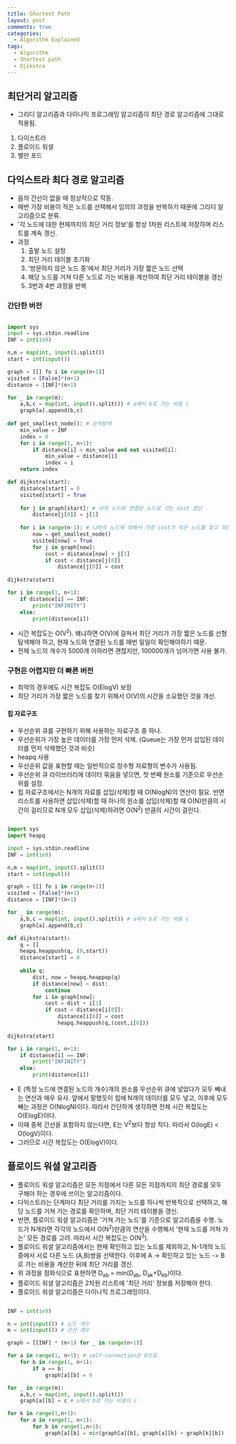 ```yaml
---
title: Shortest Path
layout: post
comments: true
categories:
  - Algorithm Explained
tags:
  - Algorithm
  - Shortest path
  - Djikstra
---
```


## 최단거리 알고리즘

* 그리디 알고리즘과 다이나믹 프로그래밍 알고리즘이 최단 경로 알고리즘에 그대로 적용됨.

1. 다이스트라
2. 플로이드 워셜
3. 벨만 포드

## 다익스트라 최다 경로 알고리즘

* 음의 간선이 없을 때 정상적으로 작동.
* 매번 가장 비용이 적은 노드를 선택해서 임의의 과정을 반복하기 때문에 그리디 알고리즘으로 분류.
* '각 노드에 대한 현재까지의 최단 거리 정보'를 항상 1차원 리스트에 저장하며 리스트를 계속 갱신.
* 과정
    1. 출발 노드 설정
    2. 최단 거리 테이블 초기화
    3. '방문하지 않은 노드 중'에서 최단 거리가 가장 짧은 노드 선택
    4. 해당 노드를 거쳐 다른 노드로 가는 비용을 계산하여 최단 거리 테이블을 갱신
    5. 3번과 4번 과정을 반복

### 간단한 버전

```python

import sys
input = sys.stdin.readline
INF = int(1e9)

n,m = map(int, input().split())
start = int(input())

graph = [[] fo i in range(n+1)]
visited = [False]*(n+1)
distance = [INF]*(n+1)

for _ in range(m):
    a,b,c = map(int, input().split()) # a에서 b로 가는 비용 c
    graph[a].append(b,c)
    
def get_smallest_node(): # 순차탐색
    min_value = INF
    index = 0
    for i in range(1, n+1):
        if distance[i] < min_value and not visited[i]:
            min_value = distance[i]
            index = i 
    return index

def dijkstra(start):
    distance[start] = 0
    visited[start] = True
    
    for j in graph[start]: # 시작 노드와 연결된 노드로 가는 cost 갱신
        distance[j[0]] = j[1] 
        
    for i in range(n-1): # 나머지 노드에 대해서 가장 cost가 작은 노드를 찾고 최단거리 갱신
        now = get_smallest_node()
        visited[now] = True
        for j in graph[now]:
            cost = distance[now] + j[1]
            if cost < distance[j[0]]
                distance[j[0]] = cost
                
dijkstra(start)

for i in range(1, n+1):
    if distance[i] == INF:
        print("INFINITY")
    else:
        print(distance[i])

```

* 시간 복잡도는 O(V<sup>2</sup>). 왜냐하면 O(V)에 걸쳐서 최단 거리가 가장 짧은 노드를 선형 탐색해야 하고, 현재 노드와 연결된 노드를 매번 일일이 확인해야하기 때문.
* 전체 노드의 개수가 5000개 이하라면 괜찮지만, 100000개가 넘어가면 사용 불가.

### 구현은 어렵지만 더 빠른 버전

* 최악의 경우에도 시간 복잡도 O(ElogV) 보장
* 최단 거리가 가장 짧은 노드를 찾기 위해서 O(V)의 시간을 소요했던 것을 개선.

#### 힙 자료구조

* 우선순위 큐를 구현하기 위해 사용하는 자료구조 중 하나.
* 우선순위가 가장 높은 데이터를 가장 먼저 삭제. (Queue는 가장 먼저 삽입된 데이터를 먼저 삭제했던 것과 비슷)
* heapq 사용
* 우선순위 값을 표현할 때는 일반적으로 정수형 자료형의 변수가 사용됨.
* 우선순위 큐 라이브러리에 데이터 묶음을 넣으면, 첫 번째 원소를 기준으로 우선순위를 설정.
* 힙 자료구조에서는 N개의 자료를 삽입(삭제)할 때 O(NlogN)의 연산이 필요. 반면 리스트를 사용하면 삽입(삭제)할 때 하나의 원소를 삽입(삭제)할 때 O(N)만큼의 시간이 걸리므로 N개 모두 삽입(삭제)하려면 O(N<sup>2</sup>) 
만큼의 시간이 걸린다.

```python

import sys
import heapq

input = sys.stdin.readline
INF = int(1e9)

n,m = map(int, input().split())
start = int(input())

graph = [[] fo i in range(n+1)]
visited = [False]*(n+1)
distance = [INF]*(n+1)

for _ in range(m):
    a,b,c = map(int, input().split()) # a에서 b로 가는 비용 c
    graph[a].append(b,c)

def dijkstra(start):
    q = []
    heapq.heappush(q, (0,start))
    distance[start] = 0
    
    while q:
        dist, now = heapq.heappop(q)
        if distance[now] < dist:
            continue
        for i in graph[now]:
            cost = dist + i[1]
            if cost < distance[i[0]]:
                distance[i[0]] = cost
                heapq.heappush(q,(cost,i[0]))
                
dijkstra(start)

for i in range(1, n+1):
    if distance[i] == INF:
        print("INFINITY")
    else:
        print(distance[i])
```

* E (특정 노드에 연결된 노드의 개수)개의 원소를 우선순위 큐에 넣었다가 모두 빼내는 연산과 매우 유사. 앞에서 말했듯이 힙에 N개의 데이터를 모두 넣고, 이후에 모두 빼는 과정은 O(NlogN)이다.
따라서 간단하게 생각하면 전체 시간 복잡도는 O(ElogE)이다.
* 이때 중복 간선을 포함하지 않는다면, E는 V<sup>2</sup>보다 항상 작다. 따라서 O(logE) < O(logV)이다.
* 그러므로 시간 복잡도는 O(ElogV)이다. 

## 플로이드 워셜 알고리즘

* 플로이드 워셜 알고리즘은 모든 지점에서 다른 모든 지점까지의 최단 경로를 모두 구해야 하는 경우에 쓰이는 알고리즘이다.
* 다익스트라는 단계마다 최단 거리를 가지는 노드를 하나씩 반복적으로 선택하고, 해당 노드를 거쳐 가는 경로를 확인하며, 최단 거리 테이블을 갱신.
* 반면, 플로이드 워셜 알고리즘은 '거쳐 가는 노드'를 기준으로 알고리즘을 수행. 노드가 N개라면 각각의 노드에서 O(N<sup>2</sup>)만큼의 연산을 수행해서 '현재 노드를 거쳐 가는' 모든 경로를 고려.
따라서 시간 복잡도는 O(N<sup>3</sup>).
* 플로이드 워셜 알고리즘에서는 현재 확인하고 있는 노드를 제외하고, N-1개의 노드 중에서 서로 다른 노드 (A,B)쌍을 선택한다. 이후에 A -> 확인하고 있는 노드 -> B로 가는 비용을
계산한 뒤에 최단 거리를 갱신.
* 위 과정을 점화식으로 표현하면 D<sub>ab</sub> = min(D<sub>ab</sub>, D<sub>ak</sub>+D<sub>kb</sub>)이다.
* 플로이드 워셜 알고리즘은 2차원 리스트에 '최단 거리' 정보를 저장해야 한다. 
* 플로이드 워셜 알고리즘은 다이나믹 프로그래밍이다.

```python

INF = int(1e9)

n = int(input()) # 노드 개수
m = int(input()) # 간선 개수

graph = [[INF] * (n+1) for _ in range(n+1)]

for a in range(1, n+1): # self-connection은 0으로.
    for b in range(1, n+1):
        if a == b:
            graph[a][b] = 0

for _ in range(m):
    a,b,c = map(int, input().split())
    graph[a][b] = c # a에서 b로 가는 비용이 c

for k in range(1,n+1):
    for a in range(1, n+1):
        for b in range(1,n+1):
            graph[a][b] = min(graph[a][b], graph[a][k] + graph[k][b])

```